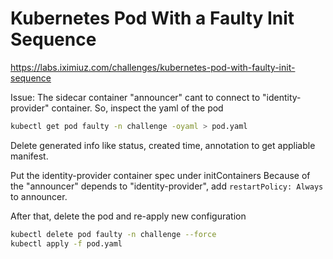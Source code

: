 # Kubernetes Pod With a Faulty Init Sequence
https://labs.iximiuz.com/challenges/kubernetes-pod-with-faulty-init-sequence

Issue: The sidecar container "announcer" cant to connect to "identity-provider" container. So, inspect the yaml of the pod

```bash
kubectl get pod faulty -n challenge -oyaml > pod.yaml
```

Delete generated info like status, created time, annotation to get appliable manifest.

Put the identity-provider container spec under initContainers
Because of the "announcer" depends to "identity-provider", add `restartPolicy: Always` to announcer.

After that, delete the pod and re-apply new configuration

```bash
kubectl delete pod faulty -n challenge --force
kubectl apply -f pod.yaml
```
